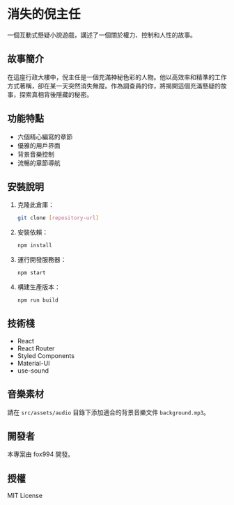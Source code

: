 # 消失的倪主任

一個互動式懸疑小說遊戲，講述了一個關於權力、控制和人性的故事。

## 故事簡介

在這座行政大樓中，倪主任是一個充滿神秘色彩的人物。他以高效率和精準的工作方式著稱，卻在某一天突然消失無蹤。作為調查員的你，將揭開這個充滿懸疑的故事，探索真相背後隱藏的秘密。

## 功能特點

- 六個精心編寫的章節
- 優雅的用戶界面
- 背景音樂控制
- 流暢的章節導航

## 安裝說明

1. 克隆此倉庫：
   ```bash
   git clone [repository-url]
   ```

2. 安裝依賴：
   ```bash
   npm install
   ```

3. 運行開發服務器：
   ```bash
   npm start
   ```

4. 構建生產版本：
   ```bash
   npm run build
   ```

## 技術棧

- React
- React Router
- Styled Components
- Material-UI
- use-sound

## 音樂素材

請在 `src/assets/audio` 目錄下添加適合的背景音樂文件 `background.mp3`。

## 開發者

本專案由 fox994 開發。

## 授權

MIT License 
